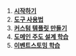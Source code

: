 1. **[시작하기](getting-started.md)**
1. **[도구 사용법](EventStorming2Code.md)**
1. **[커스텀 템플릿 만들기](CustomTemplate.md)**
1. **[도메인 주도 설계 학습](DomainDrivenDesign.md)**
1. **[이벤트스토밍 학습](OfflineEventStorming.md)**
